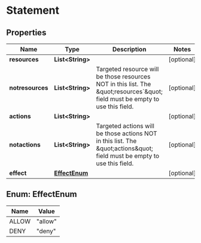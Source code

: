 
# Statement

## Properties
Name | Type | Description | Notes
------------ | ------------- | ------------- | -------------
**resources** | **List&lt;String&gt;** |  |  [optional]
**notresources** | **List&lt;String&gt;** | Targeted resource will be those resources NOT in this list. The \&quot;resources&#x60;\&quot; field must be empty to use this field. |  [optional]
**actions** | **List&lt;String&gt;** |  |  [optional]
**notactions** | **List&lt;String&gt;** | Targeted actions will be those actions NOT in this list. The \&quot;actions\&quot; field must be empty to use this field. |  [optional]
**effect** | [**EffectEnum**](#EffectEnum) |  |  [optional]


<a name="EffectEnum"></a>
## Enum: EffectEnum
Name | Value
---- | -----
ALLOW | &quot;allow&quot;
DENY | &quot;deny&quot;



